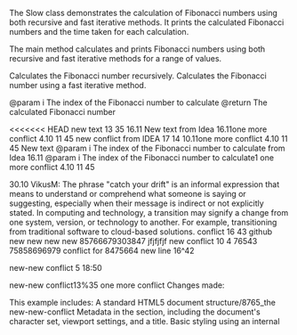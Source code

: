 The Slow class demonstrates the calculation of Fibonacci numbers using both recursive
and fast iterative methods. It prints the calculated Fibonacci numbers and the time
taken for each calculation.

The main method calculates and prints Fibonacci numbers using both recursive and fast iterative methods for a range of values.


Calculates the Fibonacci number recursively.
Calculates the Fibonacci number using a fast iterative method.



@param i The index of the Fibonacci number to calculate
@return The calculated Fibonacci number

<<<<<<< HEAD
new text 13 35 16.11
New text from Idea 16.11one more conflict 4.10 11 45
new conflict from IDEA 17 14 10.11one more conflict 4.10 11 45
New text @param i The index of the Fibonacci number to calculate from Idea 16.11
@param i The index of the Fibonacci number to calculate1
one more conflict 4.10 11 45

30.10
VikusM: The phrase "catch your drift" is an informal expression that means to understand or comprehend what someone is saying or suggesting, especially when their message is indirect or not explicitly stated.
In computing and technology, a transition may 
signify a change from one system, version, 
or technology to another. For example, transitioning from traditional software to cloud-based solutions.
conflict 16 43 github
new new new new 85766679303847 jfjfjfjf
new conflict 10 4 76543 75858696979
conflict for 8475664
new line 16^42

new-new conflict 5 18:50

new-new conflict13%35
one more conflict
Changes made:

This example includes: A standard HTML5 document structure/8765_the new-new-conflict
Metadata in the <head> section, including the document's character set, viewport settings, and a title.
Basic styling using an internal <style> element. *766d8 dhjkah 
Sections for a header, navigationBasic styling using an internal <style> element., main content
Links within the navigation (<nav>) that anchor to different sections in the main content.
Sections (<section>) with headings (<h2>) and paragraphs (<p>).
A simple footer.
new text 18 04
New text from Idea 18 06
new conflict from IDEA 1 15 20
one more conflict 4.10 11 45
new text 2 23.08

new conflict 4 13:26
new text 2 23.08

new conflict 4 13:26
